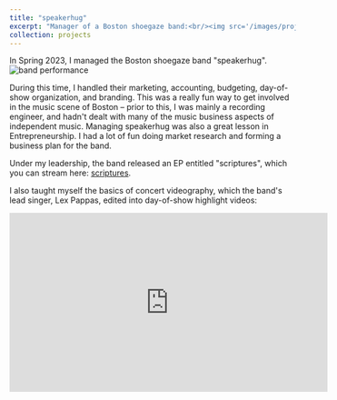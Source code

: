 ```yaml
---
title: "speakerhug"
excerpt: "Manager of a Boston shoegaze band:<br/><img src='/images/projects/sphug_2.PNG'>"
collection: projects
---
```


In Spring 2023, I managed the Boston shoegaze band "speakerhug".
![band performance](/images/projects/full_band.png)

During this time, I handled their marketing, accounting, budgeting, day-of-show organization, and branding.
This was a really fun way to get involved in the music scene of Boston – prior to this, I was mainly a recording engineer, and hadn't dealt with many of the music business aspects of independent music.
Managing speakerhug was also a great lesson in Entrepreneurship.
I had a lot of fun doing market research and forming a business plan for the band.


Under my leadership, the band released an EP entitled "scriptures", which you can stream here: [scriptures](https://open.spotify.com/album/1OEowPnZM0nfwbsvfS7k4u?si=Lqzz6lyKR6mHfv-8YTP5pw).


I also taught myself the basics of concert videography, which the band's lead singer, Lex Pappas, edited into day-of-show highlight videos:

<iframe width="560" height="315" src="https://www.youtube.com/embed/CoM_PE8Yvuo?si=9AZ8IIxFIvnbcv3R" title="YouTube video player" frameborder="0" allow="accelerometer; autoplay; clipboard-write; encrypted-media; gyroscope; picture-in-picture; web-share" allowfullscreen></iframe>
